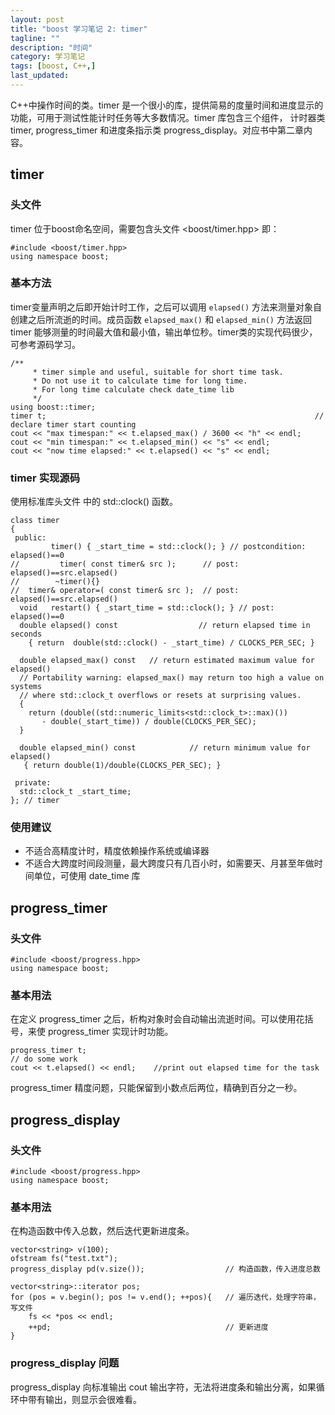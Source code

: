 ```yaml
---
layout: post
title: "boost 学习笔记 2: timer"
tagline: ""
description: "时间"
category: 学习笔记
tags: [boost, C++,]
last_updated: 
---
```


C++中操作时间的类。timer 是一个很小的库，提供简易的度量时间和进度显示的功能，可用于测试性能计时任务等大多数情况。timer 库包含三个组件， 计时器类 timer, progress_timer 和进度条指示类 progress_display。对应书中第二章内容。

## timer
### 头文件

timer 位于boost命名空间，需要包含头文件 <boost/timer.hpp> 即：

	#include <boost/timer.hpp>
	using namespace boost;

### 基本方法
timer变量声明之后即开始计时工作，之后可以调用 `elapsed()` 方法来测量对象自创建之后所流逝的时间。成员函数 `elapsed_max()` 和 `elapsed_min()` 方法返回 timer 能够测量的时间最大值和最小值，输出单位秒。timer类的实现代码很少，可参考源码学习。

	/**
		 * timer simple and useful, suitable for short time task.
		 * Do not use it to calculate time for long time.
		 * For long time calculate check date_time lib
		 */
	using boost::timer;
	timer t;															// declare timer start counting
	cout << "max timespan:" << t.elapsed_max() / 3600 << "h" << endl;
	cout << "min timespan:" << t.elapsed_min() << "s" << endl;
	cout << "now time elapsed:" << t.elapsed() << "s" << endl;

### timer 实现源码
使用标准库头文件 <ctime> 中的 std::clock() 函数。

    class timer
    {
     public:
             timer() { _start_time = std::clock(); } // postcondition: elapsed()==0
    //         timer( const timer& src );      // post: elapsed()==src.elapsed()
    //        ~timer(){}
    //  timer& operator=( const timer& src );  // post: elapsed()==src.elapsed()
      void   restart() { _start_time = std::clock(); } // post: elapsed()==0
      double elapsed() const                  // return elapsed time in seconds
        { return  double(std::clock() - _start_time) / CLOCKS_PER_SEC; }

      double elapsed_max() const   // return estimated maximum value for elapsed()
      // Portability warning: elapsed_max() may return too high a value on systems
      // where std::clock_t overflows or resets at surprising values.
      {
        return (double((std::numeric_limits<std::clock_t>::max)())
           - double(_start_time)) / double(CLOCKS_PER_SEC); 
      }

      double elapsed_min() const            // return minimum value for elapsed()
       { return double(1)/double(CLOCKS_PER_SEC); }

     private:
      std::clock_t _start_time;
    }; // timer

### 使用建议

- 不适合高精度计时，精度依赖操作系统或编译器
- 不适合大跨度时间段测量，最大跨度只有几百小时，如需要天、月甚至年做时间单位，可使用 date_time 库

## progress_timer

### 头文件

	#include <boost/progress.hpp>
	using namespace boost;

### 基本用法

在定义 progress_timer 之后，析构对象时会自动输出流逝时间。可以使用花括号，来使 progress_timer 实现计时功能。

    progress_timer t;
    // do some work
    cout << t.elapsed() << endl;	//print out elapsed time for the task

progress_timer 精度问题，只能保留到小数点后两位，精确到百分之一秒。

## progress_display

### 头文件

	#include <boost/progress.hpp>
	using namespace boost;

### 基本用法
在构造函数中传入总数，然后迭代更新进度条。

    vector<string> v(100);
    ofstream fs("test.txt");
    progress_display pd(v.size());					// 构造函数，传入进度总数

    vector<string>::iterator pos;
    for (pos = v.begin(); pos != v.end(); ++pos){	// 遍历迭代，处理字符串，写文件
        fs << *pos << endl;
        ++pd;										// 更新进度
    }

### progress_display 问题

progress_display 向标准输出 cout 输出字符，无法将进度条和输出分离，如果循环中带有输出，则显示会很难看。